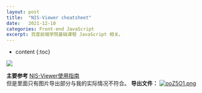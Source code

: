 ```yaml
---
layout: post
title:  "NIS-Viewer cheatsheet"
date:   2021-12-10
categories: Front-end JavaScript
excerpt: 百度前端学院基础课程 JavaScript 相关。
---
```


* content
{:toc}




![](https://s3.bmp.ovh/imgs/2021/12/ea0382f2a4214b9a.png)

**主要参考** [NIS-Viewer使用指南](http://phoenix.tsinghua.edu.cn/index.php?c=show&id=321)   
但是里面只有图片导出部分与我的实际情况不符合。
**导出文件：**
[![ooZ5O1.png](https://s1.ax1x.com/2021/12/10/ooZ5O1.png)](https://imgtu.com/i/ooZ5O1)



